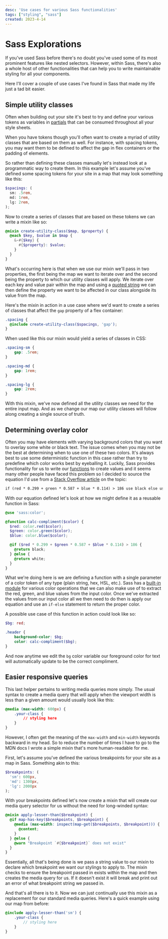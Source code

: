 ```yaml
---
desc: 'Use cases for various Sass functionalities'
tags: ["styling", "sass"]
created: 2023-4-14
---
```


# Sass Explorations

If you've used Sass before there's no doubt you've used some of its most prominent features like nested selectors. However, within Sass, there's also a whole host of other functionalities that can help you to write maintainable styling for all your components. 

Here I'll cover a couple of use cases I've found in Sass that made my life just a tad bit easier.

## Simple utility classes

Often when building out your site it's best to try and define your various tokens as variables in [partials](https://sass-lang.com/guide#topic-4) that can be consumed throughout all your style sheets. 

When you have tokens though you'll often want to create a myriad of utility classes that are based on them as well. For instance, with spacing tokens, you may want them to be defined to affect the gap in flex containers or the padding of elements.

So rather than defining these classes manually let's instead look at a programmatic way to create them. In this example let's assume you've defined some spacing tokens for your site in a map that may look something like this:

```scss
$spacings: (
  sm: .5rem,
  md: 1rem,
  lg: 2rem,
);
```

Now to create a series of classes that are based on these tokens we can write a mixin like so:

```scss
@mixin create-utility-class($map, $property) {
  @each $key, $value in $map {
    &-#{$key} {
      #{$property}: $value;
    }
  }
}
```

What's occurring here is that when we use our mixin we'll pass in two properties, the first being the map we want to iterate over and the second being the property to which our utility classes will apply. We iterate over each key and value pair within the map and using a [quoted string](https://sass-lang.com/documentation/interpolation#quoted-strings) we can then define the property we want to be affected in our class alongside its value from the map. 

Here's the mixin in action in a use case where we'd want to create a series of classes that affect the `gap` property of a flex container:

```scss
.spacing {
  @include create-utility-class($spacings, 'gap');
}
```

When used like this our mixin would yield a series of classes in CSS:

```css
.spacing-sm {
    gap: .5rem;
}

.spacing-md {
    gap: 1rem;
}

.spacing-lg {
    gap: 2rem;
}
```

With this mixin, we've now defined all the utility classes we need for the entire input map. And as we change our map our utility classes will follow along creating a single source of truth.

## Determining overlay color

Often you may have elements with varying background colors that you want to overlay some white or black text. The issue comes when you may not be the best at determining when to use one of these two colors. It's always best to use some deterministic function in this case rather than try to predefine which color works best by eyeballing it. Luckily, Sass provides functionality for us to write our [functions](https://sass-lang.com/documentation/at-rules/function) to create values and it seems many other people have faced this problem so I decided to source the equation I'd use from a [Stack Overflow article](https://stackoverflow.com/questions/3942878/how-to-decide-font-color-in-white-or-black-depending-on-background-color) on the topic:

```txt
if (red * 0.299 + green * 0.587 + blue * 0.114) > 186 use black else use white
```

With our equation defined let's look at how we might define it as a reusable function in Sass:

```scss
@use 'sass:color';

@function calc-compliment($color) {
  $red: color.red($color);
  $green: color.green($color);
  $blue: color.blue($color);

  @if ($red * 0.299 + $green * 0.587 + $blue * 0.114) > 186 {
    @return black;
  } @else {
    @return white;
  }
}
```

What we're doing here is we are defining a function with a single parameter of a color token of any type (plain string, hex, HSL, etc.). Sass has a [built-in module](https://sass-lang.com/documentation/modules/color) for various color operations that we can also make use of to extract the red, green, and blue values from the input color. Once we've extracted the values from our input color all we then need to do then is apply our equation and use an `if-else` statement to return the proper color.  

A possible use case of this function in action could look like so:

```scss
$bg: red;

.header {
    background-color: $bg;
    color: calc-compliment($bg);
}
```

And now anytime we edit the `bg` color variable our foreground color for text will automatically update to be the correct compliment.

## Easier responsive queries

This last helper pertains to writing media queries more simply. The usual syntax to create a media query that will apply when the viewport width is less than a given amount would usually look like this:

```css
@media (max-width: 600px) {
    .your-class {
        // styling here
    }
}
```

However, I often get the meaning of the `max-width` and `min-width` keywords backward in my head. So to reduce the number of times I have to go to the MDN docs I wrote a simple mixin that's more human-readable for me.

First, let's assume you've defined the various breakpoints for your site as a map in Sass. Something akin to this:

```scss
$breakpoints: (
  'sm': 600px,
  'md': 1300px,
  'lg': 2000px
);
```

With your breakpoints defined let's now create a mixin that will create our media query selector for us without the need for long-winded syntax:

```scss
@mixin apply-lesser-than($breakpoint) {
  @if map-has-key($breakpoints, $breakpoint) {
    @media (max-width: inspect(map-get($breakpoints, $breakpoint))) {
      @content;
    }
  } @else {
    @warn "Breakpoint `#{$breakpoint}` does not exist"
  }
}
```

Essentially, all that's being done is we pass a string value to our mixin to declare which breakpoint we want our stylings to apply to. The mixin checks to ensure the breakpoint passed in exists within the map and then creates the media query for us. If it doesn't exist it will break and print out an error of what breakpoint string we passed in.

And that's all there is to it. Now we can just continually use this mixin as a replacement for our standard media queries. Here's a quick example using our map from before:

```scss
@include apply-lesser-than('sm') {
    .your-class {
        // styling here
    }
}
```


